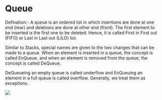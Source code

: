 # Queue


Defination:- A	queue	is	an	ordered	list	in	which	insertions	are	done	at	one	end	(rear)	and
 deletions	are	done	at	other	end	(front).	The	first	element	to	be	inserted	is	the	first	one	to	be
 deleted.	Hence,	it	is	called	First	in	First	out	(FIFO)	or	Last	in	Last	out	(LILO)	list.

 Similar	to	Stacks,	special	names	are	given	to	the	two	changes	that	can	be	made	to	a	queue.	When
 an	element	is	inserted	in	a	queue,	the	concept	is	called	EnQueue,	and	when	an	element	is
 removed	from	the	queue,	the	concept	is	called	DeQueue.

DeQueueing	an	empty	queue	is	called	underflow	and	EnQueuing	an	element	in	a	full	queue	is
 called	overflow. 	Generally,	we	treat	them	as	exceptions.	

 
<img src="https://media.geeksforgeeks.org/wp-content/uploads/20220816162225/Queue.png" />





















 
